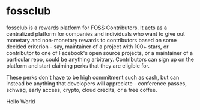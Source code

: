 # fossclub

fossclub is a rewards platform for FOSS Contributors. It acts as a centralized platform for companies and individuals
who want to give out monetary and non-monetary rewards to contributors based on some decided criterion - say, maintainer
of a project with 100+ stars, or contributor to one of Facebook's open source projects, or a maintainer of a particular
repo, could be anything arbitrary. Contributors can sign up on the platform and start claiming perks that they are
eligible for.

These perks don't have to be high commitment such as cash, but can instead be anything that developers will
appreciate - conference passes, schwag, early access, crypto, cloud credits, or a free coffee.

Hello World